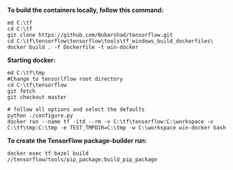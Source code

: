 **To build the containers locally, follow this command:**
```
md C:\tf
cd C:\tf
git clone https://github.com/Bobarshad/tensorflow.git
cd C:\tf\tensorflow\tensorflow\tools\tf_windows_build_dockerfiles\
docker build . -f Dockerfile -t win-docker
```

**Starting docker:**

```
md C:\tf\tmp
#Change to tensorlflow root directory
cd C:\tf\tensorflow
git fetch 
git checkout master

# follow all options and select the defaults 
python ./configure.py 
docker run --name tf -itd --rm -v C:\tf\tensorflow:C:\workspace -v C:\tf\tmp:C:\tmp -e TEST_TMPDIR=C:\tmp -w C:\workspace win-docker bash

```

**To create the TensorFlow package-builder run:**
```
docker exec tf bazel build //tensorflow/tools/pip_package:build_pip_package

```

